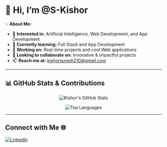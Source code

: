 # 👋 Hi, I’m @S-Kishor

💡 **About Me:**
- 👀 **Interested in:** Artificial Intelligence, Web Development, and App Development  
- 🌱 **Currently learning:** Full Stack and App Development 
- 💼 **Working on:** Real-time projects and cool Web applications  
- 💞️ **Looking to collaborate on:** Innovative & impactful projects  
- 📫 **Reach me at:** [kishorsuresh210@gmail.com](mailto:kishorsuresh210@gmail.com)  

---
## 📊 **GitHub Stats & Contributions**
<div align="center">
   
  ![Kishor's GitHub Stats](https://github-readme-stats.vercel.app/api?username=KishorS2007&show_icons=true&theme=dark&hide_border=true)
 
  ![Top Languages](https://github-readme-stats.vercel.app/api/top-langs/?username=KishorS2007&layout=compact&theme=dark&hide_border=true)
 
</div>

---


## Connect with Me 🌐
[![LinkedIn](https://img.shields.io/badge/LinkedIn-Profile-blue?style=flat&logo=linkedin)](https://www.linkedin.com/in/kishors123)





